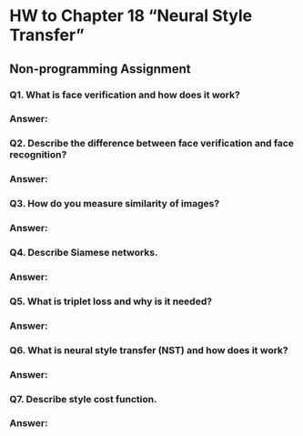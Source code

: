 # HW to Chapter 18 “Neural Style Transfer”

## Non-programming Assignment

### Q1. What is face verification and how does it work?

### Answer:

### Q2. Describe the difference between face verification and face recognition?

### Answer:

### Q3. How do you measure similarity of images?

### Answer:

### Q4. Describe Siamese networks.

### Answer:

### Q5. What is triplet loss and why is it needed?

### Answer:

### Q6. What is neural style transfer (NST) and how does it work?

### Answer:

### Q7. Describe style cost function.

### Answer: